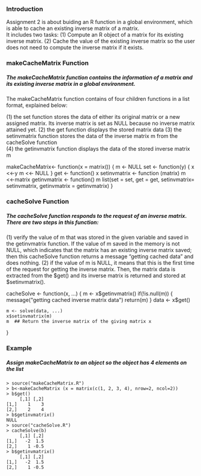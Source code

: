 ### Introduction
Assignment 2 is about buiding an R function in a global environment, which is able to cache an existing inverse matrix of a matrix.  
It includes two tasks: 
(1) Compute an R object of a matrix for its existing inverse matrix. 
(2) Cache the value of the existing inverse matrix so the user does not need to compute the inverse matrix if it exists.  

### makeCacheMatrix Function
##### The makeCacheMatrix function contains the information of a matrix and its existing inverse matrix in a global environment.  
The makeCacheMatrix function contains of four children functions in a list format, explained below: 

 (1) the set function stores the data of either its original matrix or a new assigned matrix. Its inverse matrix is set as NULL because no inverse matrix attained yet.
(2) the get function displays the stored matrix data
(3) the setinvmatrix function stores the data of the inverse matrix m from the cacheSolve function  
(4) the getinvmatrix function displays the data of the stored inverse matrix m

makeCacheMatrix<- function(x = matrix()) {
  m <- NULL
  set <- function(y) {
    x <<-y
    m <<- NULL
  }
  get <- function() x
  setinvmatrix <- function (matrix) m <<-matrix
  getinvmatrix <- function() m
  list(set = set, get = get,
       setinvmatrix= setinvmatrix, 
       getinvmatrix = getinvmatrix)
}

### cacheSolve Function
##### The cacheSolve function responds to the request of an inverse matrix.  There are two steps in this function:
(1) verify the value of m that was stored in the given variable and saved in the getinvmatrix function.  If the value of m saved in the memory is not NULL, which indicates that the matrix has an existing inverse matrix saved; then this cacheSolve function returns a message “getting cached data” and does nothing. 
(2) if the value of m is NULL, it means that this is the first time of the request for getting the inverse matrix. Then, the matrix data is extracted from the $get() and its inverse matrix is returned and stored at $setinvmatrix(). 

cacheSolve <- function(x, ...) {
  m <- x$getinvmatrix()
  if(!is.null(m)) {
    message("getting cached inverse matrix data")
    return(m)
  }
  data <- x$get()
  
    m <- solve(data, ...)
    x$setinvmatrix(m)
    m  ## Return the inverse matrix of the giving matrix x
  }
  
### Example
##### Assign makeCacheMatrix to an object so the object has 4 elements on the list
```
> source("makeCacheMatrix.R")
> b<-makeCacheMatrix (x = matrix(c(1, 2, 3, 4), nrow=2, ncol=2))
> b$get()
     [,1] [,2]
[1,]    1    3
[2,]    2    4
> b$getinvmatrix()
NULL
> source("cacheSolve.R")
> cacheSolve(b)
     [,1] [,2]
[1,]   -2  1.5
[2,]    1 -0.5
> b$getinvmatrix()
     [,1] [,2]
[1,]   -2  1.5
[2,]    1 -0.5
```

